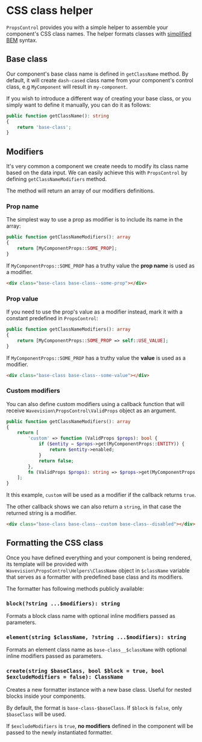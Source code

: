 # CSS class helper

`PropsControl` provides you with a simple helper to assemble your component's CSS class names.
The helper formats classes with [simplified BEM](https://github.com/inuitcss) syntax.

## Base class

Our component's base class name is defined in `getClassName` method. By default, it will create `dash-cased` class name
from your component's control class, e.g `MyComponent` will result in `my-component`.

If you wish to introduce a different way of creating your base class, 
or you simply want to define it manually, you can do it as follows:

```php
public function getClassName(): string
{
	return 'base-class';
}
```

## Modifiers

It's very common a component we create needs to modify its class name based on the data input. We can easily achieve
this with `PropsControl` by defining `getClassNameModifiers` method.

The method will return an array of our modifiers definitions.

### Prop name

The simplest way to use a prop as modifier is to include its name in the array:

```php
public function getClassNameModifiers(): array
{
    return [MyComponentProps::SOME_PROP];
}
```

If `MyComponentProps::SOME_PROP` has a truthy value the **prop name** is used as a modifier.

```html
<div class="base-class base-class--some-prop"></div>
```

### Prop value

If you need to use the prop's value as a modifier instead, mark it with a constant predefined in `PropsControl`:

```php
public function getClassNameModifiers(): array
{
    return [MyComponentProps::SOME_PROP => self::USE_VALUE];
}
```

If `MyComponentProps::SOME_PROP` has a truthy value the **value** is used as a modifier.

```html
<div class="base-class base-class--some-value"></div>
```

### Custom modifiers

You can also define custom modifiers using a callback function that will receive `Wavevision\PropsControl\ValidProps`
object as an argument.

```php
public function getClassNameModifiers(): array
{
	return [
		'custom' => function (ValidProps $props): bool {
			if ($entity = $props->get(MyComponentProps::ENTITY)) {
				return $entity->enabled;
			}
			return false;
		},
		fn (ValidProps $props): string => $props->get(MyComponentProps::IS_VALID) ? 'enabled' : 'disabled',
	];
}
```

It this example, `custom` will be used as a modifier if the callback returns `true`.

The other callback shows we can also return a `string`, in that case the returned string is a modifier.

```html
<div class="base-class base-class--custom base-class--disabled"></div>
```

## Formatting the CSS class

Once you have defined everything and your component is being rendered, its template will be provided with
`Wavevision\PropsControl\Helpers\ClassName` object in `$className` variable 
that serves as a formatter with predefined base class and its modifiers.

The formatter has following methods publicly available:

### `block(?string ...$modifiers): string`

Formats a block class name with optional inline modifiers passed as parameters.

### `element(string $className, ?string ...$modifiers): string`

Formats an element class name as `base-class__$className` with optional inline modifiers passed as parameters.

### `create(string $baseClass, bool $block = true, bool $excludeModifiers = false): ClassName`

Creates a new formatter instance with a new base class. Useful for nested blocks inside your components. 

By default, the format is `base-class-$baseClass`. If `$block` is `false`, only `$baseClass` will be used.

If `$excludeModifiers` is `true`, **no modifiers** defined in the component will be passed to the newly instantiated formatter.
